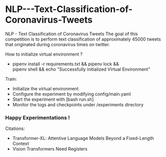 # NLP---Text-Classification-of-Coronavirus-Tweets
NLP - Text Classification of Coronavirus Tweets
The goal of this competition is to perform text classification of approximately 45000 tweets that originated during coronavirus times on twitter.

How to initialize virtual environment ?
- pipenv install -r requirements.txt && pipenv lock && \
    pipenv shell && echo "Successfully initialized Virtual Environment"

Train: 
- Initialize the virtual environment 
- Configure the experiment by modifying config/main.yaml 
- Start the experiment with [bash run.sh] 
- Monitor the logs and checkpoints under /experiments directory 

### Happy Experimentations !

Citations:
* Transformer-XL: Attentive Language Models Beyond a Fixed-Length Context
* Vision Transformers Need Registers

